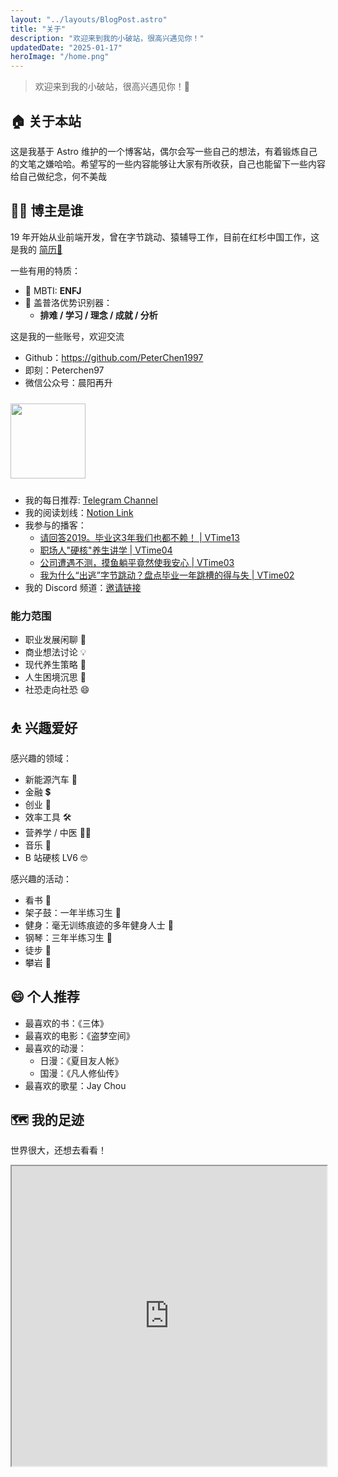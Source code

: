 ```yaml
---
layout: "../layouts/BlogPost.astro"
title: "关于"
description: "欢迎来到我的小破站，很高兴遇见你！"
updatedDate: "2025-01-17"
heroImage: "/home.png"
---
```


> 欢迎来到我的小破站，很高兴遇见你！🤝

## 🏠 关于本站

这是我基于 Astro 维护的一个博客站，偶尔会写一些自己的想法，有着锻炼自己的文笔之嫌哈哈。希望写的一些内容能够让大家有所收获，自己也能留下一些内容给自己做纪念，何不美哉

## 👨‍💻 博主是谁

19 年开始从业前端开发，曾在字节跳动、猿辅导工作，目前在红杉中国工作，这是我的 <a class=" underline underline-offset-2 hover:text-orange-500 decoration-orange-300" href="https://me.peterchen97.cn" target="_blank">简历📝</a>

一些有用的特质：

- 👑 MBTI: **ENFJ**
- 🔎 盖普洛优势识别器：
  - **排难 / 学习 / 理念 / 成就 / 分析**

这是我的一些账号，欢迎交流

- Github：<https://github.com/PeterChen1997>
- 即刻：Peterchen97
- 微信公众号：晨阳再升

<img src="/assets/imgs/693dc9e035d8b2ec018fc9e544648ef9d55dfbda40f64b8c9ffb6d4940575174.jpg" width="120" height= "120" style="margin: 10px auto;"/>

- 我的每日推荐: [Telegram Channel](https://t.me/yangchendaily)
- 我的阅读划线：[Notion Link](https://peterchen97.notion.site/c1bab099d18e45188c8b17296c62452a)
- 我参与的播客：
  - [请回答2019。毕业这3年我们也都不赖！ | VTime13
](https://www.xiaoyuzhoufm.com/episode/62c30c6b03c2510a49a81df8)
  - [职场人"硬核"养生讲学 | VTime04](https://www.xiaoyuzhoufm.com/episode/618f76a7ceafa8518f8993e3)
  - [公司遭遇不测，摸鱼躺平竟然使我安心 | VTime03](https://www.xiaoyuzhoufm.com/episode/613a55913200f2dcb5716230)
  - [我为什么“出逃”字节跳动？盘点毕业一年跳槽的得与失 | VTime02
](https://www.xiaoyuzhoufm.com/episode/60f927b75a259c96043aead9)
- 我的 Discord 频道：[邀请链接](https://discord.gg/atrPNrtacT)


### 能力范围

- 职业发展闲聊 👔
- 商业想法讨论 💡
- 现代养生策略 🧘
- 人生困境沉思 🤔
- 社恐走向社恐 😄

## ⛹ 兴趣爱好

感兴趣的领域：

- 新能源汽车 🚗
- 金融 💲
- 创业 💪
- 效率工具 🛠
- 营养学 / 中医 👨‍⚕️
- 音乐 🎵
- B 站硬核 LV6 🤓

感兴趣的活动：

- 看书 📖
- 架子鼓：一年半练习生 🥁
- 健身：毫无训练痕迹的多年健身人士 🍐
- 钢琴：三年半练习生 🎹
- 徒步 🚶
- 攀岩 🧗

## 😄 个人推荐

- 最喜欢的书：《三体》
- 最喜欢的电影：《盗梦空间》
- 最喜欢的动漫：
  - 日漫：《夏目友人帐》
  - 国漫：《凡人修仙传》
- 最喜欢的歌星：Jay Chou

## 🗺️ 我的足迹

世界很大，还想去看看！

<iframe src="https://www.google.com/maps/d/embed?mid=1NZ70u7O0IOLH1k1yLk44jyFJ8V4UQzhd&ehbc=2E312F" width="100%" height="480" style="margin-bottom: 20px;"></iframe>